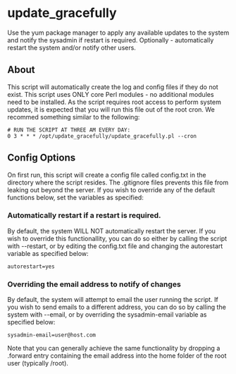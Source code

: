 # update_gracefully

Use the yum package manager to apply any available updates to the system and notify the sysadmin if restart is required.  Optionally - automatically restart the 
system and/or notify other users.

## About

This script will automatically create the log and config files if they do not exist.  This script uses ONLY core Perl modules - no additional modules need to be 
installed.  As the script requires root access to perform system updates, it is expected that you will run this file out of the root cron.  We recommed something 
similar to the following:

```
# RUN THE SCRIPT AT THREE AM EVERY DAY:
0 3 * * * /opt/update_gracefully/update_gracefully.pl --cron
```

## Config Options

On first run, this script will create a config file called config.txt in the directory where the script resides.  The .gitignore files prevents this file from 
leaking out beyond the server.  If you wish to override any of the default functions below, set the variables as specified:

### Automatically restart if a restart is required.

By default, the system WILL NOT automatically restart the server.  If you wish to override this functionallity, you can do so either by calling the script with 
--restart, or by editing the config.txt file and changing the autorestart variable as specified below:

```
autorestart=yes
```

### Overriding the email address to notify of changes

By default, the system will attempt to email the user running the script.  If you wish to send emails to a different address, you can do so by calling the system 
with --email, or by overriding the sysadmin-email variable as specified below:

```
sysadmin-email=user@host.com
```

Note that you can generally achieve the same functionality by dropping a .forward entry containing the email address into the home folder of the root user 
(typically /root).
